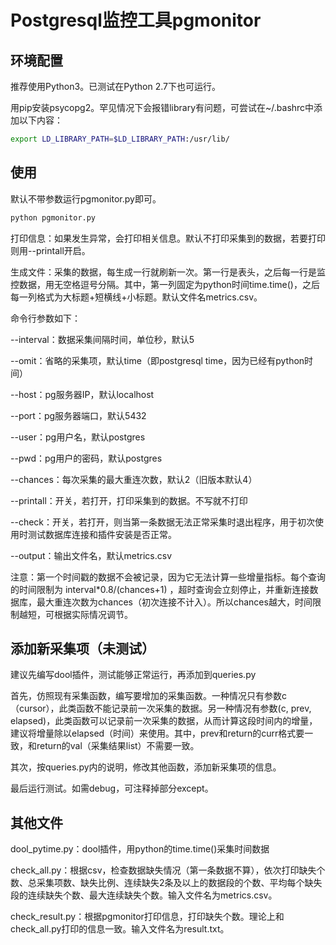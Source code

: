 # Postgresql监控工具pgmonitor

## 环境配置

推荐使用Python3。已测试在Python 2.7下也可运行。

用pip安装psycopg2。罕见情况下会报错library有问题，可尝试在~/.bashrc中添加以下内容：

```sh
export LD_LIBRARY_PATH=$LD_LIBRARY_PATH:/usr/lib/
```

## 使用

默认不带参数运行pgmonitor.py即可。

```sh
python pgmonitor.py
```

打印信息：如果发生异常，会打印相关信息。默认不打印采集到的数据，若要打印则用--printall开启。

生成文件：采集的数据，每生成一行就刷新一次。第一行是表头，之后每一行是监控数据，用无空格逗号分隔。其中，第一列固定为python时间time.time()，之后每一列格式为大标题+短横线+小标题。默认文件名metrics.csv。

命令行参数如下：

--interval：数据采集间隔时间，单位秒，默认5

--omit：省略的采集项，默认time（即postgresql time，因为已经有python时间）

--host：pg服务器IP，默认localhost

--port：pg服务器端口，默认5432

--user：pg用户名，默认postgres

--pwd：pg用户的密码，默认postgres

--chances：每次采集的最大重连次数，默认2（旧版本默认4）

--printall：开关，若打开，打印采集到的数据。不写就不打印

--check：开关，若打开，则当第一条数据无法正常采集时退出程序，用于初次使用时测试数据库连接和插件安装是否正常。

--output：输出文件名，默认metrics.csv

注意：第一个时间戳的数据不会被记录，因为它无法计算一些增量指标。每个查询的时间限制为 interval*0.8/(chances+1) ，超时查询会立刻停止，并重新连接数据库，最大重连次数为chances（初次连接不计入）。所以chances越大，时间限制越短，可根据实际情况调节。

## 添加新采集项（未测试）

建议先编写dool插件，测试能够正常运行，再添加到queries.py

首先，仿照现有采集函数，编写要增加的采集函数。一种情况只有参数c（cursor），此类函数不能记录前一次采集的数据。另一种情况有参数(c, prev, elapsed)，此类函数可以记录前一次采集的数据，从而计算这段时间内的增量，建议将增量除以elapsed（时间）来使用。其中，prev和return的curr格式要一致，和return的val（采集结果list）不需要一致。

其次，按queries.py内的说明，修改其他函数，添加新采集项的信息。

最后运行测试。如需debug，可注释掉部分except。

## 其他文件

dool_pytime.py：dool插件，用python的time.time()采集时间数据

check_all.py：根据csv，检查数据缺失情况（第一条数据不算），依次打印缺失个数、总采集项数、缺失比例、连续缺失2条及以上的数据段的个数、平均每个缺失段的连续缺失个数、最大连续缺失个数。输入文件名为metrics.csv。

check_result.py：根据pgmonitor打印信息，打印缺失个数。理论上和check_all.py打印的信息一致。输入文件名为result.txt。